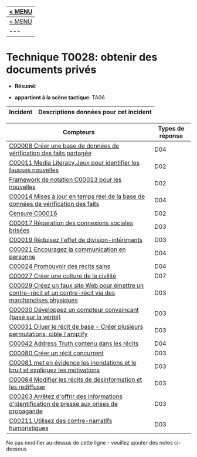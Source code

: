 |[< MENU](../README.md)|
|---|
|[< MENU](../../README.md)|
|---|
# Technique T0028: obtenir des documents privés

* **Résumé**:

* **appartient à la scène tactique**: TA06


|Incident |Descriptions données pour cet incident |
|-------- |-------------------- |



|Compteurs |Types de réponse |
|-------- |-------------- |
|[C00008 Créer une base de données de vérification des faits partagée](../generated_pages/counters/C00008.md) |D04 |
|[C00011 Media Literacy.Jeux pour identifier les fausses nouvelles](../generated_pages/counters/C00011.md) |D02 |
|[Framework de notation C00013 pour les nouvelles](../generated_pages/counters/C00013.md) |D02 |
|[C00014 Mises à jour en temps réel de la base de données de vérification des faits](../generated_pages/counters/C00014.md) |D04 |
|[Censure C00016](../generated_pages/counters/C00016.md) |D02 |
|[C00017 Réparation des connexions sociales brisées](../generated_pages/counters/C00017.md) |D03 |
|[C00019 Réduisez l'effet de division-intérimants](../generated_pages/counters/C00019.md) |D03 |
|[C00021 Encouragez la communication en personne](../generated_pages/counters/C00021.md) |D04 ||[C00022 innoculé.Campagne positive pour promouvoir le sentiment de sécurité](../generated_pages/counters/C00022.md) |D04 |
|[C00024 Promouvoir des récits sains](../generated_pages/counters/C00024.md) |D04 |
|[C00027 Créer une culture de la civilité](../generated_pages/counters/C00027.md) |D07 |
|[C00029 Créez un faux site Web pour émettre un contre-récit et un contre-récit via des marchandises physiques](../generated_pages/counters/C00029.md) |D03 |
|[C00030 Développez un compteur convaincant (basé sur la vérité)](../generated_pages/counters/C00030.md) |D03 |
|[C00031 Diluer le récit de base - Créer plusieurs permutations, cible / amplify](../generated_pages/counters/C00031.md) |D03 |
|[C00042 Address Truth contenu dans les récits](../generated_pages/counters/C00042.md) |D04 |
|[C00080 Créer un récit concurrent](../generated_pages/counters/C00080.md) |D03 |
|[C00081 met en évidence les inondations et le bruit et expliquez les motivations](../generated_pages/counters/C00081.md) |D03 ||[C00082 Ground Truthing comme réponse automatisée à la pollution](../generated_pages/counters/C00082.md) |D03 |
|[C00084 Modifier les récits de désinformation et les rediffuser](../generated_pages/counters/C00084.md) |D03 |
|[C00203 Arrêtez d'offrir des informations d'identification de presse aux prises de propagande](../generated_pages/counters/C00203.md) |D03 |
|[C00211 Utilisez des contre-narratifs humoristiques](../generated_pages/counters/C00211.md) |D03 |


Ne pas modifier au-dessus de cette ligne - veuillez ajouter des notes ci-dessous